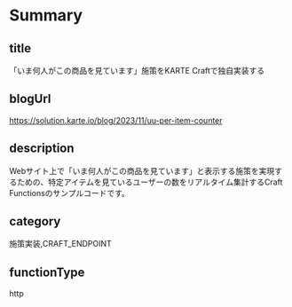 # Summary

## title

「いま何人がこの商品を見ています」施策をKARTE Craftで独自実装する

## blogUrl
https://solution.karte.io/blog/2023/11/uu-per-item-counter

## description

Webサイト上で「いま何人がこの商品を見ています」と表示する施策を実現するための、特定アイテムを見ているユーザーの数をリアルタイム集計するCraft Functionsのサンプルコードです。

## category

施策実装,CRAFT_ENDPOINT

## functionType

http